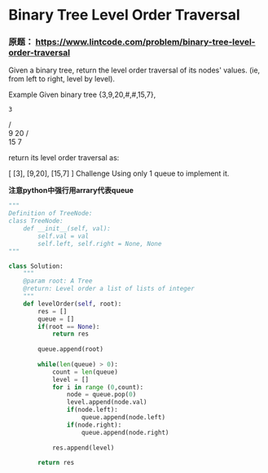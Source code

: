# Binary Tree Level Order Traversal
### 原题： https://www.lintcode.com/problem/binary-tree-level-order-traversal

Given a binary tree, return the level order traversal of its nodes' values.
(ie, from left to right, level by level).

Example
Given binary tree {3,9,20,#,#,15,7},

    3
   / \
  9  20
    /  \
   15   7

return its level order traversal as:

[
  [3],
  [9,20],
  [15,7]
]
Challenge
Using only 1 queue to implement it.


**注意python中强行用arrary代表queue**

```python
"""
Definition of TreeNode:
class TreeNode:
    def __init__(self, val):
        self.val = val
        self.left, self.right = None, None
"""

class Solution:
    """
    @param root: A Tree
    @return: Level order a list of lists of integer
    """
    def levelOrder(self, root):
        res = []
        queue = []
        if(root == None):
            return res
        
        queue.append(root)
        
        while(len(queue) > 0):
            count = len(queue)
            level = []
            for i in range (0,count):
                node = queue.pop(0)
                level.append(node.val)
                if(node.left):
                    queue.append(node.left)
                if(node.right):
                    queue.append(node.right)
            
            res.append(level)
            
        return res
        

```

